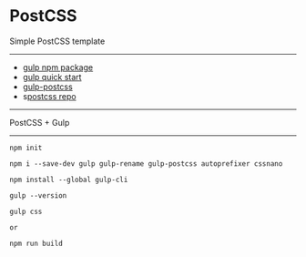 # PostCSS
Simple PostCSS template 

------

- [gulp npm package](https://www.npmjs.com/package/gulp)
- [gulp quick start](https://gulpjs.com/docs/en/getting-started/quick-start/)
- [gulp-postcss](https://www.npmjs.com/package/gulp-postcss)
- s[postcss repo](https://github.com/postcss/postcss)

-----


PostCSS + Gulp

-------

```  
npm init

npm i --save-dev gulp gulp-rename gulp-postcss autoprefixer cssnano

```

```  
npm install --global gulp-cli

gulp --version
```

``` 
gulp css

or 

npm run build
```
